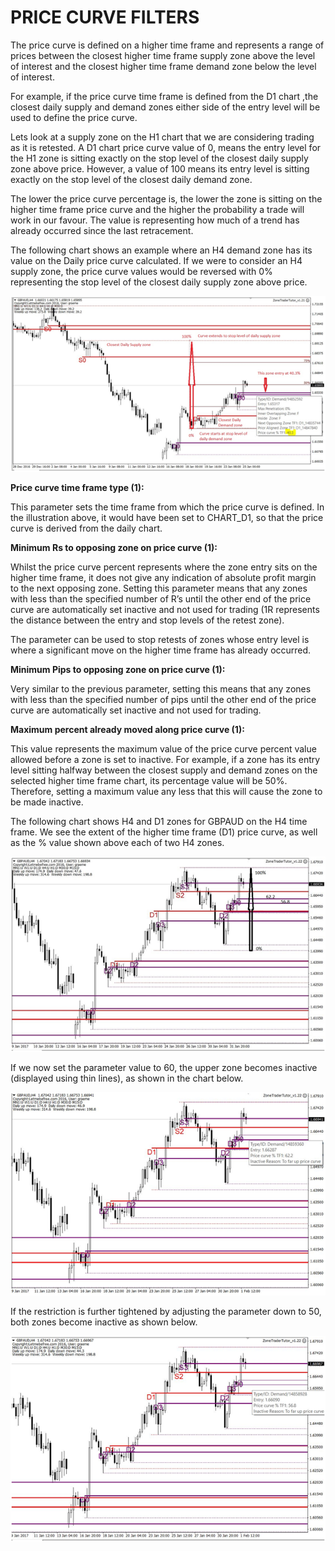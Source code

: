 # PRICE CURVE FILTERS

The price curve is defined on a higher time frame and represents a range of prices between the closest higher time frame supply zone above the level of interest and the closest higher time frame demand zone below the level of interest.

For example, if the price curve time frame is defined from the D1 chart ,the closest daily supply and demand zones either side of the entry level will be used to define the price curve.

Lets look at a supply zone on the H1 chart that we are considering trading as it is retested. A D1 chart price curve value of 0, means the entry level for the H1 zone is sitting exactly on the stop level of the closest daily supply zone above price. However, a value of 100 means its entry level is sitting exactly on the stop level of the closest daily demand zone.

The lower the price curve percentage is, the lower the zone is sitting on the higher time frame price curve and the higher the probability a trade will work in our favour. The value is representing how much of a trend has already occurred since the last retracement.

The following chart shows an example where an H4 demand zone has its value on the Daily price curve calculated. If we were to consider an H4 supply zone, the price curve values would be reversed with 0% representing the stop level of the closest daily supply zone above price.

![](/assets/pricecurve1.png)

**Price curve time frame type \(1\):**

This parameter sets the time frame from which the price curve is defined. In the illustration above, it would have been set to CHART\_D1, so that the price curve is derived from the daily chart.

**Minimum Rs to opposing zone on price curve \(1\):**

Whilst the price curve percent represents where the zone entry sits on the higher time frame, it does not give any indication of absolute profit margin to the next opposing zone. Setting this parameter means that any zones with less than the specified number of R’s until the other end of the price curve are automatically set inactive and not used for trading \(1R represents the distance between the entry and stop levels of the retest zone\).

The parameter can be used to stop retests of zones whose entry level is where a significant move on the higher time frame has already occurred.

**Minimum Pips to opposing zone on price curve \(1\):**

Very similar to the previous parameter, setting this means that any zones with less than the specified number of pips until the other end of the price curve are automatically set inactive and not used for trading.

**Maximum percent already moved along price curve \(1\):**

This value represents the maximum value of the price curve percent value allowed before a zone is set to inactive. For example, if a zone has its entry level sitting halfway between the closest supply and demand zones on the selected higher time frame chart, its percentage value will be 50%. Therefore, setting a maximum value any less that this will cause the zone to be made inactive.

The following chart shows H4 and D1 zones for GBPAUD on the H4 time frame. We see the extent of the higher time frame \(D1\) price curve, as well as the % value shown above each of two H4 zones.

![](/assets/pricecuve2.png)

If we now set the parameter value to 60, the upper zone becomes inactive \(displayed using thin lines\), as shown in the chart below.

![](/assets/pricecurve3.png)

If the restriction is further tightened by adjusting the parameter down to 50, both zones become inactive as shown below.

![](/assets/pricecurve4.png)


